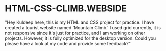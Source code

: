 # HTML-CSS-CLIMB.WEBSIDE
"Hey Kuldeep here, this is my HTML and CSS project for practice. I have created a tourist website named 'Mountain Climb.' I used grid  currently, it is not responsive since it's just for practice, and I am working on other projects. However, it is fully optimized for the desktop version. Could you please have a look at my code and provide some feedback?"

